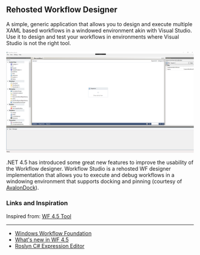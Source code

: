 ## Rehosted Workflow Designer

A simple, generic application that allows you to design and execute multiple XAML based workflows
in a windowed environment akin with Visual Studio.
Use it to design and test your workflows in environments where Visual Studio is not the right tool.

![Main Screen](art/main-screen.png)

.NET 4.5 has introduced some great new features to improve the usability of the Workflow designer.
Workflow Studio is a rehosted WF designer implementation that allows you to execute and debug workflows in a windowing environment that supports docking and pinning (courtesy of [AvalonDock](http://avalondock.codeplex.com/)).

### Links and Inspiration

Inspired from: [WF 4.5 Tool](https://code.msdn.microsoft.com/windowsapps/Workflow-Studio-for-WF-45-90aa0998)

***

* [Windows Workflow Foundation](http://msdn.microsoft.com/en-us/library/dd489441(v=vs.110).aspx)
* [What's new in WF 4.5](https://msdn.microsoft.com/en-us/library/hh305677.aspx)
* [Roslyn C# Expression Editor](https://github.com/dmetzgar/wf-rehost-roslyn)
